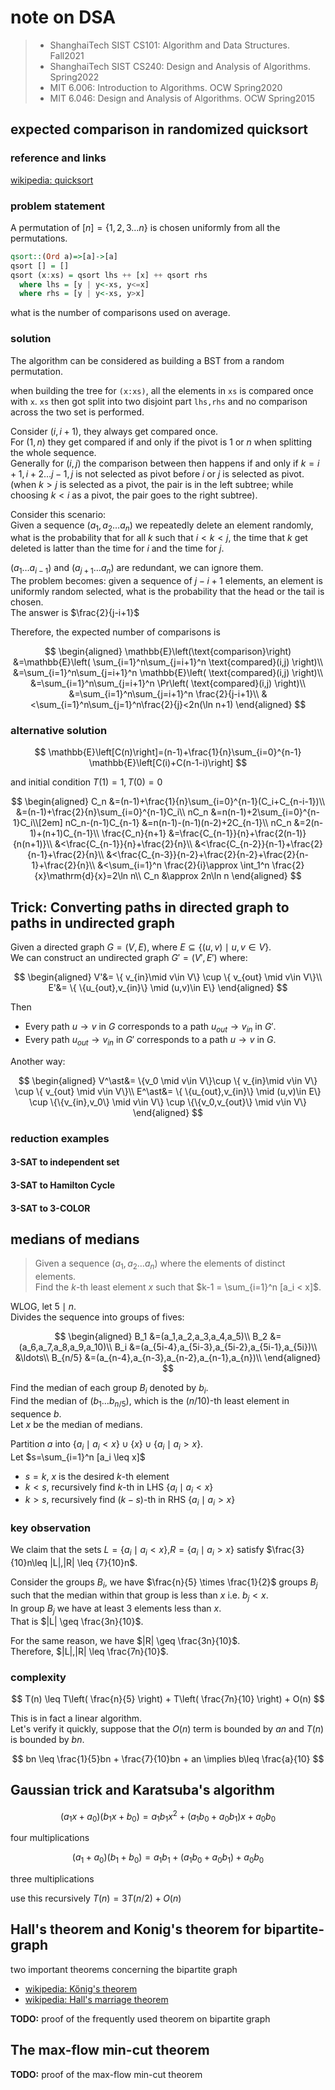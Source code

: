# note on DSA

> - ShanghaiTech SIST CS101: Algorithm and Data Structures. Fall2021
> - ShanghaiTech SIST CS240: Design and Analysis of Algorithms. Spring2022
> - MIT 6.006: Introduction to Algorithms. OCW Spring2020
> - MIT 6.046: Design and Analysis of Algorithms. OCW Spring2015

## expected comparison in randomized quicksort

### reference and links

[wikipedia: quicksort](https://en.wikipedia.org/wiki/Quicksort)

### problem statement

A permutation of $[n]=\{1,2,3\ldots n\}$ is chosen uniformly from all the permutations.

```haskell
qsort::(Ord a)=>[a]->[a]
qsort [] = []
qsort (x:xs) = qsort lhs ++ [x] ++ qsort rhs
  where lhs = [y | y<-xs, y<=x]
  where rhs = [y | y<-xs, y>x]
```

what is the number of comparisons used on average.

### solution

The algorithm can be considered as building a BST from a random permutation.

when building the tree for `(x:xs)`, all the elements in `xs` is compared once with `x`.
`xs` then got split into two disjoint part `lhs,rhs` and no comparison across the two set is performed.

Consider $(i,i+1)$, they always get compared once.  
For $(1,n)$ they get compared if and only if the pivot is $1$ or $n$ when splitting the whole sequence.  
Generally for $(i,j)$ the comparison between then happens if and only if $k=i+1,i+2\ldots j-1,j$ is not selected as pivot before $i$ or $j$ is selected as pivot.(when $k>j$ is selected as a pivot, the pair is in the left subtree; while choosing $k<i$ as a pivot, the pair goes to the right subtree).  

Consider this scenario:  
Given a sequence $(a_1,a_2\ldots a_n)$ we repeatedly delete an element randomly, what is the probability that for all $k$ such that $i<k<j$, the time that $k$ get deleted is latter than the time for $i$ and the time for $j$.  

$(a_1\ldots a_{i-1})$ and $(a_{j+1}\ldots a_n)$ are redundant, we can ignore them.  
The problem becomes: given a sequence of $j-i+1$ elements, an element is uniformly random selected, what is the probability that the head or the tail is chosen.  
The answer is $\frac{2}{j-i+1}$  

Therefore, the expected number of comparisons is

$$
\begin{aligned}
\mathbb{E}\left(\text{comparison}\right)
&=\mathbb{E}\left(
\sum_{i=1}^n\sum_{j=i+1}^n
\text{compared}(i,j)
\right)\\
&=\sum_{i=1}^n\sum_{j=i+1}^n
\mathbb{E}\left(
\text{compared}(i,j)
\right)\\
&=\sum_{i=1}^n\sum_{j=i+1}^n
\Pr\left(
\text{compared}(i,j)
\right)\\
&=\sum_{i=1}^n\sum_{j=i+1}^n
\frac{2}{j-i+1}\\
&<\sum_{i=1}^n\sum_{j=1}^n\frac{2}{j}<2n(\ln n+1)
\end{aligned}
$$

### alternative solution

$$
\mathbb{E}\left[C(n)\right]=(n-1)+\frac{1}{n}\sum_{i=0}^{n-1} \mathbb{E}\left[C(i)+C(n-1-i)\right]
$$

and initial condition $T(1)=1,T(0)=0$

$$
\begin{aligned}
C_n
&=(n-1)+\frac{1}{n}\sum_{i=0}^{n-1}(C_i+C_{n-i-1})\\
&=(n-1)+\frac{2}{n}\sum_{i=0}^{n-1}C_i\\
nC_n
&=n(n-1)+2\sum_{i=0}^{n-1}C_i\\[2em]
nC_n-(n-1)C_{n-1}
&=n(n-1)-(n-1)(n-2)+2C_{n-1}\\
nC_n
&=2(n-1)+(n+1)C_{n-1}\\
\frac{C_n}{n+1}
&=\frac{C_{n-1}}{n}+\frac{2(n-1)}{n(n+1)}\\
&<\frac{C_{n-1}}{n}+\frac{2}{n}\\
&<\frac{C_{n-2}}{n-1}+\frac{2}{n-1}+\frac{2}{n}\\
&<\frac{C_{n-3}}{n-2}+\frac{2}{n-2}+\frac{2}{n-1}+\frac{2}{n}\\
&<\sum_{i=1}^n \frac{2}{i}\approx \int_1^n \frac{2}{x}\mathrm{d}{x}=2\ln n\\
C_n
&\approx 2n\ln n
\end{aligned}
$$

## Trick: Converting paths in directed graph to paths in undirected graph

Given a directed graph $G=(V,E)$, where $E\subseteq \{(u,v)\mid u,v\in V\}$.  
We can construct an undirected graph $G'=(V',E')$ where:

$$
\begin{aligned}
V'&= \{ v_{in}\mid v\in V\} \cup \{ v_{out} \mid v\in V\}\\
E'&= \{ \{u_{out},v_{in}\} \mid (u,v)\in E\}
\end{aligned}
$$

Then

- Every path $u\to v$ in $G$ corresponds to a path $u_{out}\to v_{in}$ in $G'$.  
- Every path $u_{out}\to v_{in}$ in $G'$ corresponds to a path $u\to v$ in $G$.  

Another way:

$$
\begin{aligned}
V^\ast&= \{v_0 \mid v\in V\}\cup \{ v_{in}\mid v\in V\} \cup \{ v_{out} \mid v\in V\}\\
E^\ast&= \{ \{u_{out},v_{in}\} \mid (u,v)\in E\} \cup \{\{v_{in},v_0\} \mid v\in V\} \cup \{\{v_0,v_{out}\} \mid v\in V\}
\end{aligned}
$$

### reduction examples

#### 3-SAT to independent set

#### 3-SAT to Hamilton Cycle

#### 3-SAT to 3-COLOR

## medians of medians

> Given a sequence $(a_1,a_2\ldots a_n)$ where the elements of distinct elements.  
> Find the $k$-th least element $x$ such that $k-1 = \sum_{i=1}^n [a_i < x]$.  

WLOG, let $5\mid n$.  
Divides the sequence into groups of fives:

$$
\begin{aligned}
B_1
&=(a_1,a_2,a_3,a_4,a_5)\\
B_2
&=(a_6,a_7,a_8,a_9,a_10)\\
B_i
&=(a_{5i-4},a_{5i-3},a_{5i-2},a_{5i-1},a_{5i})\\
&\ldots\\
B_{n/5}
&=(a_{n-4},a_{n-3},a_{n-2},a_{n-1},a_{n})\\
\end{aligned}
$$

Find the median of each group $B_i$ denoted by $b_i$.  
Find the median of $(b_1\ldots b_{n/5})$, which is the $(n/10)$-th least element in sequence $b$.  
Let $x$ be the median of medians.

Partition $a$ into $\{a_i \mid a_i <x\}\cup \{x\}\cup \{a_i \mid a_i >x\}$.  
Let $s=\sum_{i=1}^n [a_i \leq x]$

- $s=k$, $x$ is the desired $k$-th element
- $k<s$, recursively find $k$-th in LHS $\{a_i \mid a_i <x\}$
- $k>s$, recursively find $(k-s)$-th in RHS $\{a_i \mid a_i >x\}$

### key observation

We claim that the sets $L=\{a_i \mid a_i<x\}$,$R=\{a_i \mid a_i>x\}$
satisfy $\frac{3}{10}n\leq |L|,|R| \leq {7}{10}n$.  

Consider the groups $B_i$,
we have $\frac{n}{5} \times \frac{1}{2}$ groups $B_j$
such that the median within that group is less than $x$ i.e. $b_j < x$.  
In group $B_j$ we have at least $3$ elements less than $x$.  
That is $|L| \geq \frac{3n}{10}$.

For the same reason, we have $|R| \geq \frac{3n}{10}$.  
Therefore, $|L|,|R| \leq \frac{7n}{10}$.

### complexity

$$
T(n) \leq T\left( \frac{n}{5} \right) + T\left( \frac{7n}{10} \right) + O(n)
$$

This is in fact a linear algorithm.  
Let's verify it quickly, suppose that the $O(n)$ term is bounded by $an$ and $T(n)$ is bounded by $bn$.

$$
bn \leq \frac{1}{5}bn + \frac{7}{10}bn + an
\implies
b\leq \frac{a}{10}
$$

## Gaussian trick and Karatsuba's algorithm

$$
(a_1 x + a_0)(b_1 x + b_0)
=a_1b_1 x^2 + (a_1b_0 + a_0b_1)x + a_0b_0
$$

four multiplications

$$
(a_1+a_0)(b_1+b_0)
=a_1b_1 + (a_1b_0+a_0b_1) + a_0b_0
$$

three multiplications

use this recursively $T(n)=3T(n/2)+O(n)$

## Hall's theorem and Konig's theorem for bipartite-graph

two important theorems concerning the bipartite graph

- [wikipedia: Kőnig's theorem](https://en.wikipedia.org/wiki/Kőnig's_theorem_(graph_theory))
- [wikipedia: Hall's marriage theorem](https://en.wikipedia.org/wiki/Hall's_marriage_theorem)

**TODO:** proof of the frequently used theorem on bipartite graph

## The max-flow min-cut theorem

**TODO:** proof of the max-flow min-cut theorem
